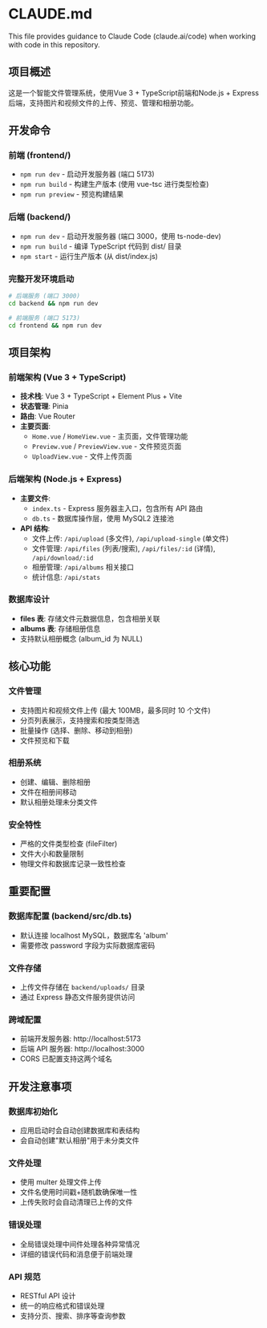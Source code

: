 # CLAUDE.md

This file provides guidance to Claude Code (claude.ai/code) when working with code in this repository.

## 项目概述

这是一个智能文件管理系统，使用Vue 3 + TypeScript前端和Node.js + Express后端，支持图片和视频文件的上传、预览、管理和相册功能。

## 开发命令

### 前端 (frontend/)
- `npm run dev` - 启动开发服务器 (端口 5173)
- `npm run build` - 构建生产版本 (使用 vue-tsc 进行类型检查)
- `npm run preview` - 预览构建结果

### 后端 (backend/)
- `npm run dev` - 启动开发服务器 (端口 3000，使用 ts-node-dev)
- `npm run build` - 编译 TypeScript 代码到 dist/ 目录
- `npm start` - 运行生产版本 (从 dist/index.js)

### 完整开发环境启动
```bash
# 后端服务 (端口 3000)
cd backend && npm run dev

# 前端服务 (端口 5173)
cd frontend && npm run dev
```

## 项目架构

### 前端架构 (Vue 3 + TypeScript)
- **技术栈**: Vue 3 + TypeScript + Element Plus + Vite
- **状态管理**: Pinia
- **路由**: Vue Router
- **主要页面**:
  - `Home.vue` / `HomeView.vue` - 主页面，文件管理功能
  - `Preview.vue` / `PreviewView.vue` - 文件预览页面
  - `UploadView.vue` - 文件上传页面

### 后端架构 (Node.js + Express)
- **主要文件**:
  - `index.ts` - Express 服务器主入口，包含所有 API 路由
  - `db.ts` - 数据库操作层，使用 MySQL2 连接池
- **API 结构**:
  - 文件上传: `/api/upload` (多文件), `/api/upload-single` (单文件)
  - 文件管理: `/api/files` (列表/搜索), `/api/files/:id` (详情), `/api/download/:id`
  - 相册管理: `/api/albums` 相关接口
  - 统计信息: `/api/stats`

### 数据库设计
- **files 表**: 存储文件元数据信息，包含相册关联
- **albums 表**: 存储相册信息
- 支持默认相册概念 (album_id 为 NULL)

## 核心功能

### 文件管理
- 支持图片和视频文件上传 (最大 100MB，最多同时 10 个文件)
- 分页列表展示，支持搜索和按类型筛选
- 批量操作 (选择、删除、移动到相册)
- 文件预览和下载

### 相册系统
- 创建、编辑、删除相册
- 文件在相册间移动
- 默认相册处理未分类文件

### 安全特性
- 严格的文件类型检查 (fileFilter)
- 文件大小和数量限制
- 物理文件和数据库记录一致性检查

## 重要配置

### 数据库配置 (backend/src/db.ts)
- 默认连接 localhost MySQL，数据库名 'album'
- 需要修改 password 字段为实际数据库密码

### 文件存储
- 上传文件存储在 `backend/uploads/` 目录
- 通过 Express 静态文件服务提供访问

### 跨域配置
- 前端开发服务器: http://localhost:5173
- 后端 API 服务器: http://localhost:3000
- CORS 已配置支持这两个域名

## 开发注意事项

### 数据库初始化
- 应用启动时会自动创建数据库和表结构
- 会自动创建"默认相册"用于未分类文件

### 文件处理
- 使用 multer 处理文件上传
- 文件名使用时间戳+随机数确保唯一性
- 上传失败时会自动清理已上传的文件

### 错误处理
- 全局错误处理中间件处理各种异常情况
- 详细的错误代码和消息便于前端处理

### API 规范
- RESTful API 设计
- 统一的响应格式和错误处理
- 支持分页、搜索、排序等查询参数